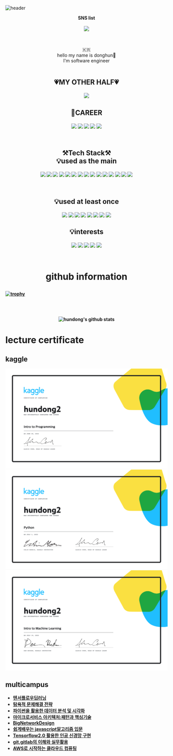 ![header](https://capsule-render.vercel.app/api?type=waving&color=auto&height=300&section=header&text=welcome&fontSize=90&animation=fadeIn&fontAlignY=38&desc=hundong2%20GitHub%20Profile&descAlignY=51&descAlign=62)  

<p align="center">
    <Strong>SNS list</Strong><br><br>
    <a href="https://physicalkingman.tistory.com/" target="_blank"><img src="https://img.shields.io/badge/PhysicalKingman Blog-0B2C4A?style=flat-square&logo=ActiGraph&logoColor=white"/>
    </a>
</p>
<br>

<p align="center">
🇰🇷 <br>hello my name is donghun👐<br>
I'm software engineer<br>
<br>
</p>

## <p align="center"><Strong>💗MY OTHER HALF💗  </String></p>
<p align="center">
    <!---songhee--->
    <img src="https://img.shields.io/badge/songhee-EA4AAA?style=for-the-badge&logo=GitHub Sponsors&logoColor=white"> </p>



## <p align="center"><Strong>🏢CAREER</String></p>

<p align="center" display="inline-block">
    <!---network--->
    <img src="https://img.shields.io/badge/network engineer-1BA0D7?style=for-the-badge&logo=cisco&logoColor=white"> 
    <!---embedded--->
    <img src="https://img.shields.io/badge/embedded sw-3776AB?style=for-the-badge&logo=arm&logoColor=white"> 
    <!---data scientist--->
    <img src="https://img.shields.io/badge/DATA SCIENTIST-20BEFF?style=for-the-badge&logo=kaggle&logoColor=white"> 
    <!---protocol--->
    <img src="https://img.shields.io/badge/protocol-00629B?style=for-the-badge&logo=ieee&logoColor=white">
    <!--linux--->
    <img src="https://img.shields.io/badge/Linux-FCC624?style=for-the-badge&logo=Linux&logoColor=white"> 
    </p>
<br>

## <p align="center"><Strong>⚒️Tech Stack⚒️</Strong><br>💡used as the main</p>
<p align="center" display="inline-block">
    <!---C++--->
    <img src="https://img.shields.io/badge/C++-00599C?style=for-the-badge&logo=C%2B%2B&logoColor=white"> 
    <!---C--->
    <img src="https://img.shields.io/badge/C-6DB33F?style=for-the-badge&logo=C&logoColor=white">
    <!---Csharp--->
    <img src="https://img.shields.io/badge/Csharp-239120?style=for-the-badge&logo=Csharp&logoColor=white">
    <!---WPF--->
    <img src="https://img.shields.io/badge/.NET_WPF-5C2D91?style=for-the-badge&logo=visualstudio&logoColor=white">
    <!---MFC--->
    <img src="https://img.shields.io/badge/C++ MFC-5C2D91?style=for-the-badge&logo=visualstudio&logoColor=white">
    <!---PYTHON--->
    <img src="https://img.shields.io/badge/Python-3776AB?style=for-the-badge&logo=Python&logoColor=white">
    <!---LINUX--->
    <img src="https://img.shields.io/badge/linux-FCC624?style=for-the-badge&logo=Linux&logoColor=white">
    <!---GIT--->
    <img src="https://img.shields.io/badge/GIT-F05032?style=for-the-badge&logo=git&logoColor=white"> 
    <!---GIT HUB--->
    <img src="https://img.shields.io/badge/GIT HUB-181717?style=for-the-badge&logo=github&logoColor=white"> 
    <!---shell--->
    <img src="https://img.shields.io/badge/shell scirpt-5391FE?style=for-the-badge&logo=powershell&logoColor=white"> 
    <!---RTOS--->
    <img src="https://img.shields.io/badge/VxWorks-22314E?style=for-the-badge&logo=ros&logoColor=white"> 
    <!---wireshark--->
    <img src="https://img.shields.io/badge/wireshark-1679A7?style=for-the-badge&logo=wireshark&logoColor=white"> 
    <!---vscode--->
    <img src="https://img.shields.io/badge/vs code-007ACC?style=for-the-badge&logo=Visual Studio Code&logoColor=white"> 
    <!---jira--->
    <img src="https://img.shields.io/badge/jira-0052CC?style=for-the-badge&logo=jira&logoColor=white"> 
    <!---confluence--->
    <img src="https://img.shields.io/badge/confluence-0052CC?style=for-the-badge&logo=Atlassian&logoColor=white">   
</p><br>

## <p align="center">💡used at least once</p>

<p align="center" display="inline-block">
  <img src="https://img.shields.io/badge/javascript-F7DF1E?style=for-the-badge&logo=javascript&logoColor=black">
  <img src="https://img.shields.io/badge/css-1572B6?style=for-the-badge&logo=css3&logoColor=white">
  <img src="https://img.shields.io/badge/html-E34F26?style=for-the-badge&logo=html5&logoColor=white">
  <img src="https://img.shields.io/badge/zigbee-EB0443?style=for-the-badge&logo=zigbee&logoColor=white">
    <!---nodejs--->
    <img src="https://img.shields.io/badge/node.js-339933?style=for-the-badge&logo=node.js&logoColor=white"> 
    <!---boost--->
    <img src="https://img.shields.io/badge/boost(C++)-F7901E?style=for-the-badge&logo=boost&logoColor=white"> 
    <!---visual basic--->
    <img src="https://img.shields.io/badge/visual basic-5C2D91?style=for-the-badge&logo=visualstudio&logoColor=white">
    <!---lua--->
    <img src="https://img.shields.io/badge/lua-2C2D72?style=for-the-badge&logo=lua&logoColor=white"> 
</p>

## <p align="center">💡interests</p>

<p align="center" display="inline-block">
    <!---kaggle--->
    <img src="https://img.shields.io/badge/kaggle-20BEFF?style=for-the-badge&logo=kaggle&logoColor=white"> 
    <!---udemy--->
    <img src="https://img.shields.io/badge/udemy-A435F0?style=for-the-badge&logo=udemy&logoColor=white"> 
    <!---Coursera--->
    <img src="https://img.shields.io/badge/Coursera-0056D2?style=for-the-badge&logo=Coursera&logoColor=white"> 
    <!---Node.js--->
    <img src="https://img.shields.io/badge/Node.js-339933?style=for-the-badge&logo=Node.js&logoColor=white"> 
    <!---Web3.js--->
    <img src="https://img.shields.io/badge/Web3.js-F16822?style=for-the-badge&logo=Web3.js&logoColor=white"> 
</p>

<br>

# <p align="center">github information

[![trophy](https://github-profile-trophy.vercel.app/?username=hundong2&row=1)](https://github.com/ryo-ma/github-profile-trophy)
</p>
<br>
<br>

<div align=center>

![hundong's github stats](https://github-readme-stats.vercel.app/api?username=hundong2&show_icons=true)
</div>

# lecture certificate

## kaggle
![kaggle start](20.images/certicifate/kaggle/hundong2_certificate.png)
![kaggle python](20.images/certicifate/kaggle/hundong2_Python.png)
![kaggle machine Learning course1](20.images/certicifate/kaggle/hundong2_Kaggle_Learning.png)

## multicampus

- [텐서플로우딥러닝](20.images/certicifate/muticampus/tensorflow_2.pdf)  
- [탐욕적 문제해결 전략](20.images/certicifate/muticampus/algorithm.pdf)  
- [파이썬을 활용한 데이터 분석 및 시각화](20.images/certicifate/muticampus/data.pdf)  
- [마이크로서비스 아키텍처:패턴과 핵심기술](20.images/certicifate/muticampus/microarchitecture.pdf)  
- [BigNetworkDesign](20.images/certicifate/muticampus/bignetwork.pdf)  
- [쉽게배우는 javascript알고리즘 입문](20.images/certicifate/muticampus/javascript.pdf)  
- [Tensorflow2.0 활용한 인공 신경망 구현](20.images/certicifate/muticampus/tensorflow.pdf)
- [git,gitlab의 이해와 실무활용](20.images/certicifate/muticampus/git_gitlab.pdf)  
- [AWS로 시작하는 클라우드 컴퓨팅](20.images/certicifate/muticampus/AWS.pdf)  

